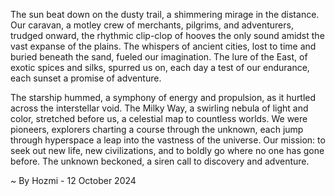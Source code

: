 
The sun beat down on the dusty trail, a shimmering mirage in the distance.  Our caravan, a motley crew of merchants, pilgrims, and adventurers, trudged onward, the rhythmic clip-clop of hooves the only sound amidst the vast expanse of the plains.  The whispers of ancient cities, lost to time and buried beneath the sand, fueled our imagination.  The lure of the East, of exotic spices and silks, spurred us on, each day a test of our endurance, each sunset a promise of adventure.

The starship hummed, a symphony of energy and propulsion, as it hurtled across the interstellar void.  The Milky Way, a swirling nebula of light and color, stretched before us, a celestial map to countless worlds.  We were pioneers, explorers charting a course through the unknown, each jump through hyperspace a leap into the vastness of the universe.  Our mission: to seek out new life, new civilizations, and to boldly go where no one has gone before.  The unknown beckoned, a siren call to discovery and adventure. 

~ By Hozmi - 12 October 2024

